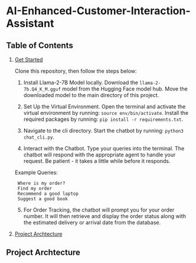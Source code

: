# AI-Enhanced-Customer-Interaction-Assistant

## Table of Contents
1. [Get Started](#get-started)
   
    Clone this repository, then follow the steps below:
    1. Install Llama-2-7B Model locally. Download the `llama-2-7b.Q4_K_M.gguf` model from the Hugging Face model hub.
        Move the downloaded model to the main directory of this project.

    2. Set Up the Virtual Environment. Open the terminal and activate the virtual environment by running:
       `source env/bin/activate`. Install the required packages by running: `pip install -r requirements.txt`.

    3. Navigate to the cli directory. Start the chatbot by running: `python3 chat_cli.py`. 

    5. Interact with the Chatbot. Type your queries into the terminal. The chatbot will respond with the appropriate agent to handle your 
       request. Be patient - it takes a little while before it responds.


    Example Queries:

        Where is my order?
        Find my order
        Recommend a good laptop
        Suggest a good book
        
    5. For Order Tracking, the chatbot will prompt you for your order number. It will then retrieve and display the order status along with the estimated delivery or arrival date from the database.
3. [Project Archtecture](#project-archtecture)

## Project Archtecture

